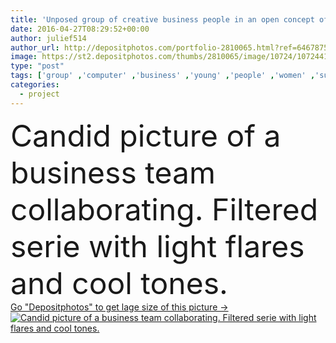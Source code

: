 ```yaml
---
title: 'Unposed group of creative business people in an open concept office brainstorming their next project.'
date: 2016-04-27T08:29:52+00:00
author: julief514
author_url: http://depositphotos.com/portfolio-2810065.html?ref=64678756
image: https://st2.depositphotos.com/thumbs/2810065/image/10724/107244128/api_thumb_450.jpg?forcejpeg=true
type: "post"
tags: ['group' ,'computer' ,'business' ,'young' ,'people' ,'women' ,'success' ,'natural' ,'man' ,'technology' ,'Men' ,'creative' ,'authentic' ,'diversity' ,'woman' ,'conversation' ,'device' ,'digital' ,'working' ,'talking' ,'professional' ,'job' ,'Presentation' ,'discussion' ,'tablet' ,'team' ,'leadership' ,'owner' ,'candid' ,'teamwork' ,'Gesturing' ,'meeting' ,'confident' ,'interview' ,'confidence' ,'diverse' ,'collaboration' ,'CEO' ,'brainstorming' ,'agency' ,'brainstorm' ,'Real People' ,'african american' ,'mixed race' ,'Small Business' ,'multi ethnic' ]
categories: 
  - project
---
```

<div aling="center">
            <font size="60"> Candid picture of a business team collaborating. Filtered serie with light flares and cool tones.</font>   
</div>
<div>
    <a href='https://depositphotos.com/107244128/stock-photo-unposed-group-of-creative-business.html?ref=64678756' target=_blank > Go "Depositphotos" to get lage size of this picture ->
        <img href='https://depositphotos.com/107244128/stock-photo-unposed-group-of-creative-business.html?ref=64678756' src='https://st2.depositphotos.com/2810065/10724/i/950/depositphotos_107244128-stock-photo-unposed-group-of-creative-business.jpg?forcejpeg=true' alt='Candid picture of a business team collaborating. Filtered serie with light flares and cool tones.' >
    </a>
</div>
